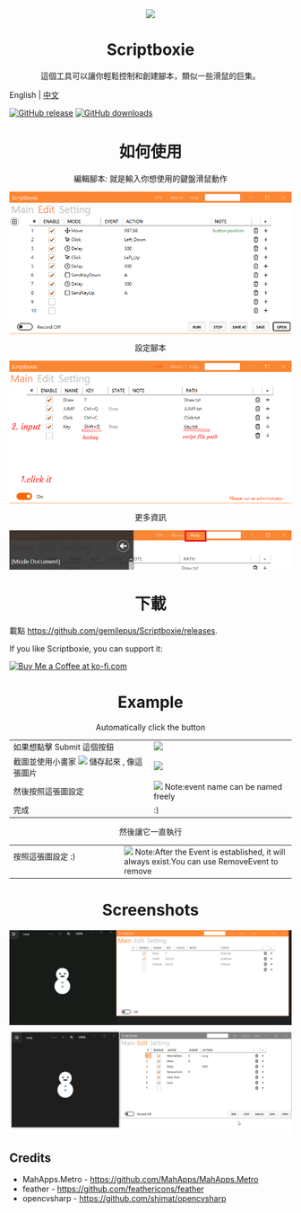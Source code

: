 <p align="center">
<img align="center" src="Metro/package.ico" />
</p>

<h1 align="center">Scriptboxie</h1>
<p align="center">這個工具可以讓你輕鬆控制和創建腳本，類似一些滑鼠的巨集。</p>

English | [中文](Doc/README.zh-tw.md)

[![GitHub release](https://img.shields.io/github/release/gemilepus/Scriptboxie.svg)](https://github.com/gemilepus/Scriptboxie/releases) 
[![GitHub downloads](https://img.shields.io/github/downloads/gemilepus/Scriptboxie/total)](https://github.com/gemilepus/Scriptboxie/releases) 

<h1 align="center">如何使用</h1>
<p align="center">編輯腳本: 就是輸入你想使用的鍵盤滑鼠動作</p>
<p align="center">
 <img align="center" alt="Main" src="Doc/doc2.png" />
</p>
<p align="center">設定腳本</p>
<p align="center">
 <img align="center" alt="Main" src="Doc/doc1.png" />
</p>
<p align="center">更多資訊</p>
<p align="center">
 <img align="center" alt="Edit" src="Doc/documentation.png" />
</p>

<h1 align="center">下載</h1>

載點 <https://github.com/gemilepus/Scriptboxie/releases>.

If you like Scriptboxie, you can support it:

<a href='https://ko-fi.com/R6R8IQ1MD' target='_blank'><img height='36' style='border:0px;height:36px;' src='https://storage.ko-fi.com/cdn/kofi2.png?v=3' border='0' alt='Buy Me a Coffee at ko-fi.com' /></a>

[f1]: https://github.com/gemilepus/Scriptboxie/blob/master/Doc/s1.png
[f2]: https://github.com/gemilepus/Scriptboxie/blob/master/Doc/s2.png
[f3]: https://github.com/gemilepus/Scriptboxie/blob/master/Doc/s3.png
[f4]: https://github.com/gemilepus/Scriptboxie/blob/master/Doc/s4.png
[f5]: https://github.com/gemilepus/Scriptboxie/blob/master/Doc/s5.png
[f6]: https://github.com/gemilepus/Scriptboxie/blob/master/Doc/s6.png

<h1 align="center">Example</h1>
<p align="center">Automatically click the button</p>

| | |
| ------------- | ----------- |
| 如果想點擊 Submit 這個按鈕 | [![][f1]][f1] |
| 截圖並使用小畫家 [![][f2]][f2] 儲存起來 , 像這張圖片 | [![][f4]][f4] |
| 然後按照這張圖設定 | [![][f5]][f5] Note:event name can be named freely |
| 完成 | :) | 

<p align="center">然後讓它一直執行</p>

| | |
| ------------- | ----------- |
| 按照這張圖設定 :) &emsp;&emsp;&emsp;&emsp;&emsp;&emsp;&emsp;&emsp;&emsp;&emsp;| [![][f6]][f6] Note:After the Event is established, it will always exist.You can use RemoveEvent to remove |

<h1 align="center">Screenshots</h1>
<p align="center">
 <img align="center" alt="Edit" src="Doc/test.gif" />
 <img align="center" alt="Edit" src="Doc/test2.gif" />
</p>

## Credits
- MahApps.Metro - https://github.com/MahApps/MahApps.Metro
- feather - https://github.com/feathericons/feather
- opencvsharp - https://github.com/shimat/opencvsharp

